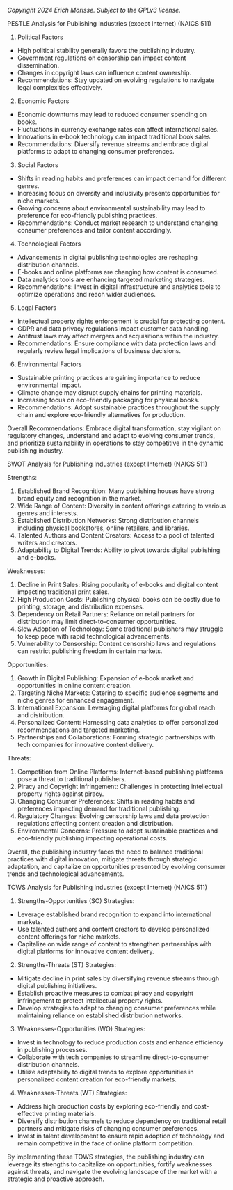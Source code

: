 *Copyright 2024 Erich Morisse.  Subject to the GPLv3 license.*


PESTLE Analysis for Publishing Industries (except Internet) (NAICS 511)

1. Political Factors
- High political stability generally favors the publishing industry.
- Government regulations on censorship can impact content dissemination.
- Changes in copyright laws can influence content ownership.
- Recommendations: Stay updated on evolving regulations to navigate legal complexities effectively.

2. Economic Factors
- Economic downturns may lead to reduced consumer spending on books.
- Fluctuations in currency exchange rates can affect international sales.
- Innovations in e-book technology can impact traditional book sales.
- Recommendations: Diversify revenue streams and embrace digital platforms to adapt to changing consumer preferences.

3. Social Factors
- Shifts in reading habits and preferences can impact demand for different genres.
- Increasing focus on diversity and inclusivity presents opportunities for niche markets.
- Growing concerns about environmental sustainability may lead to preference for eco-friendly publishing practices.
- Recommendations: Conduct market research to understand changing consumer preferences and tailor content accordingly.

4. Technological Factors
- Advancements in digital publishing technologies are reshaping distribution channels.
- E-books and online platforms are changing how content is consumed.
- Data analytics tools are enhancing targeted marketing strategies.
- Recommendations: Invest in digital infrastructure and analytics tools to optimize operations and reach wider audiences.

5. Legal Factors
- Intellectual property rights enforcement is crucial for protecting content.
- GDPR and data privacy regulations impact customer data handling.
- Antitrust laws may affect mergers and acquisitions within the industry.
- Recommendations: Ensure compliance with data protection laws and regularly review legal implications of business decisions.

6. Environmental Factors
- Sustainable printing practices are gaining importance to reduce environmental impact.
- Climate change may disrupt supply chains for printing materials.
- Increasing focus on eco-friendly packaging for physical books.
- Recommendations: Adopt sustainable practices throughout the supply chain and explore eco-friendly alternatives for production.

Overall Recommendations: Embrace digital transformation, stay vigilant on regulatory changes, understand and adapt to evolving consumer trends, and prioritize sustainability in operations to stay competitive in the dynamic publishing industry.

SWOT Analysis for Publishing Industries (except Internet) (NAICS 511)

Strengths:
1. Established Brand Recognition: Many publishing houses have strong brand equity and recognition in the market.
2. Wide Range of Content: Diversity in content offerings catering to various genres and interests.
3. Established Distribution Networks: Strong distribution channels including physical bookstores, online retailers, and libraries.
4. Talented Authors and Content Creators: Access to a pool of talented writers and creators.
5. Adaptability to Digital Trends: Ability to pivot towards digital publishing and e-books.

Weaknesses:
1. Decline in Print Sales: Rising popularity of e-books and digital content impacting traditional print sales.
2. High Production Costs: Publishing physical books can be costly due to printing, storage, and distribution expenses.
3. Dependency on Retail Partners: Reliance on retail partners for distribution may limit direct-to-consumer opportunities.
4. Slow Adoption of Technology: Some traditional publishers may struggle to keep pace with rapid technological advancements.
5. Vulnerability to Censorship: Content censorship laws and regulations can restrict publishing freedom in certain markets.

Opportunities:
1. Growth in Digital Publishing: Expansion of e-book market and opportunities in online content creation.
2. Targeting Niche Markets: Catering to specific audience segments and niche genres for enhanced engagement.
3. International Expansion: Leveraging digital platforms for global reach and distribution.
4. Personalized Content: Harnessing data analytics to offer personalized recommendations and targeted marketing.
5. Partnerships and Collaborations: Forming strategic partnerships with tech companies for innovative content delivery.

Threats:
1. Competition from Online Platforms: Internet-based publishing platforms pose a threat to traditional publishers.
2. Piracy and Copyright Infringement: Challenges in protecting intellectual property rights against piracy.
3. Changing Consumer Preferences: Shifts in reading habits and preferences impacting demand for traditional publishing.
4. Regulatory Changes: Evolving censorship laws and data protection regulations affecting content creation and distribution.
5. Environmental Concerns: Pressure to adopt sustainable practices and eco-friendly publishing impacting operational costs.

Overall, the publishing industry faces the need to balance traditional practices with digital innovation, mitigate threats through strategic adaptation, and capitalize on opportunities presented by evolving consumer trends and technological advancements.

TOWS Analysis for Publishing Industries (except Internet) (NAICS 511)

1. Strengths-Opportunities (SO) Strategies:
- Leverage established brand recognition to expand into international markets.
- Use talented authors and content creators to develop personalized content offerings for niche markets.
- Capitalize on wide range of content to strengthen partnerships with digital platforms for innovative content delivery.

2. Strengths-Threats (ST) Strategies:
- Mitigate decline in print sales by diversifying revenue streams through digital publishing initiatives.
- Establish proactive measures to combat piracy and copyright infringement to protect intellectual property rights.
- Develop strategies to adapt to changing consumer preferences while maintaining reliance on established distribution networks.

3. Weaknesses-Opportunities (WO) Strategies:
- Invest in technology to reduce production costs and enhance efficiency in publishing processes.
- Collaborate with tech companies to streamline direct-to-consumer distribution channels.
- Utilize adaptability to digital trends to explore opportunities in personalized content creation for eco-friendly markets.

4. Weaknesses-Threats (WT) Strategies:
- Address high production costs by exploring eco-friendly and cost-effective printing materials.
- Diversify distribution channels to reduce dependency on traditional retail partners and mitigate risks of changing consumer preferences.
- Invest in talent development to ensure rapid adoption of technology and remain competitive in the face of online platform competition.

By implementing these TOWS strategies, the publishing industry can leverage its strengths to capitalize on opportunities, fortify weaknesses against threats, and navigate the evolving landscape of the market with a strategic and proactive approach.

